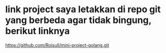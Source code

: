 # link project saya letakkan di repo git yang berbeda agar tidak bingung, berikut linknya

https://github.com/Roisull/mini-project-golang.git
